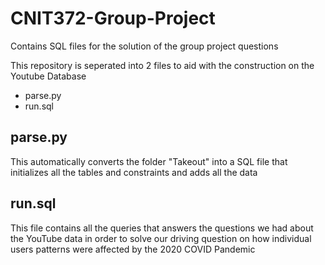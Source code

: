 # CNIT372-Group-Project
Contains SQL files for the solution of the group project questions

This repository is seperated into 2 files to aid with the construction on the Youtube Database
- parse.py
- run.sql

## parse.py
This automatically converts the folder "Takeout" into a SQL file that initializes all the tables and constraints and adds all the data

## run.sql
This file contains all the queries that answers the questions we had about the YouTube data in order to solve our driving question on how individual users patterns were affected by the 2020 COVID Pandemic
